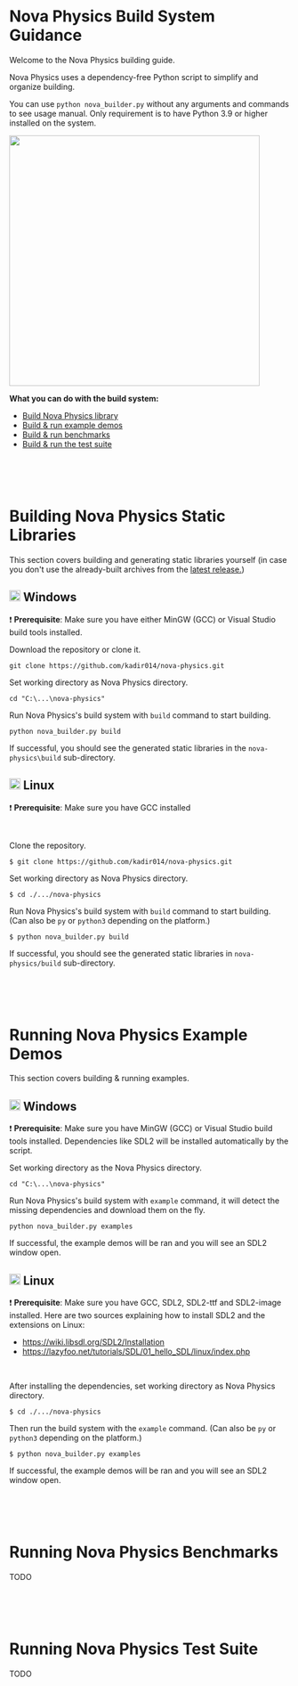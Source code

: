 # Nova Physics Build System Guidance
Welcome to the Nova Physics building guide.

Nova Physics uses a dependency-free Python script to simplify and organize building.

You can use `python nova_builder.py` without any arguments and commands to see usage manual. Only requirement is to have Python 3.9 or higher installed on the system.

<img src="https://raw.githubusercontent.com/kadir014/nova-physics/main/examples/assets/example_cli.png" width=450>

**What you can do with the build system:**
- [Build Nova Physics library](#building-nova-physics-library)
- [Build & run example demos](#running-examples-on-windows)
- [Build & run benchmarks](#running-nova-physics-benchmarks)
- [Build & run the test suite](#running-nova-physics-test-suite)


<br><br><br>


# Building Nova Physics Static Libraries
This section covers building and generating static libraries yourself (in case you don't use the already-built archives from the [latest release.](https://github.com/kadir014/nova-physics/releases/latest))

## <img src="https://i.imgur.com/lyTfWAN.png" width=20> Windows
❗ **Prerequisite**: Make sure you have either MinGW (GCC) or Visual Studio build tools installed.

Download the repository or clone it.
```
git clone https://github.com/kadir014/nova-physics.git
```

Set working directory as Nova Physics directory.
```
cd "C:\...\nova-physics"
```

Run Nova Physics's build system with `build` command to start building.
```
python nova_builder.py build
```

If successful, you should see the generated static libraries in the `nova-physics\build` sub-directory.


## <img src="https://i.imgur.com/J3TG2gm.png" width=20> Linux

❗ **Prerequisite**: Make sure you have GCC installed

<br>

Clone the repository.
```
$ git clone https://github.com/kadir014/nova-physics.git
```

Set working directory as Nova Physics directory.
```
$ cd ./.../nova-physics
```

Run Nova Physics's build system with `build` command to start building. (Can also be `py` or `python3` depending on the platform.)
```
$ python nova_builder.py build
```

If successful, you should see the generated static libraries in `nova-physics/build` sub-directory.


<br><br><br>


# Running Nova Physics Example Demos
This section covers building & running examples.

## <img src="https://i.imgur.com/lyTfWAN.png" width=20> Windows
❗ **Prerequisite**: Make sure you have MinGW (GCC) or Visual Studio build tools installed. Dependencies like SDL2 will be installed automatically  by the script.

Set working directory as the Nova Physics directory.
```
cd "C:\...\nova-physics"
```

Run Nova Physics's build system with `example` command, it will detect the missing dependencies and download them on the fly.
```
python nova_builder.py examples
```

If successful, the example demos will be ran and you will see an SDL2 window open.

## <img src="https://i.imgur.com/J3TG2gm.png" width=20> Linux
❗ **Prerequisite**: Make sure you have GCC, SDL2, SDL2-ttf and SDL2-image installed.
Here are two sources explaining how to install SDL2 and the extensions on Linux:
- https://wiki.libsdl.org/SDL2/Installation
- https://lazyfoo.net/tutorials/SDL/01_hello_SDL/linux/index.php

<br>

After installing the dependencies, set working directory as Nova Physics directory.
```
$ cd ./.../nova-physics
```
Then run the build system with the `example` command. (Can also be `py` or `python3` depending on the platform.)
```
$ python nova_builder.py examples
```

If successful, the example demos will be ran and you will see an SDL2 window open.


<br><br><br>


# Running Nova Physics Benchmarks
TODO


<br><br><br>


# Running Nova Physics Test Suite
TODO